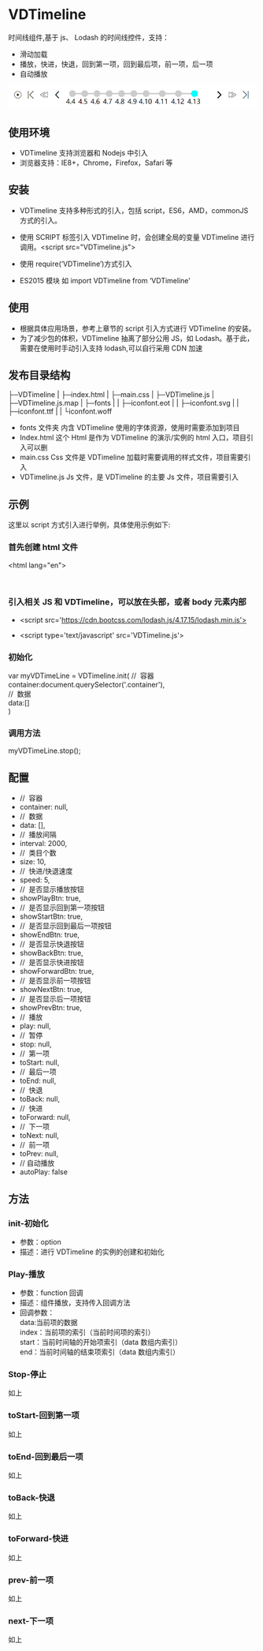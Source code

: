 # VDTimeline

时间线组件,基于 js、 Lodash 的时间线控件，支持：

- 滑动加载
- 播放，快进，快退，回到第一项，回到最后项，前一项，后一项
- 自动播放

![运行截图](https://github.com/VicentDong/VDTimeline/blob/master/screenhot.png?raw=true)

## 使用环境

- VDTimeline 支持浏览器和 Nodejs 中引入
- 浏览器支持：IE8+，Chrome，Firefox，Safari 等

## 安装

- VDTimeline 支持多种形式的引入，包括 script，ES6，AMD，commonJS 方式的引入。

- 使用 SCRIPT 标签引入 VDTimeline 时，会创建全局的变量 VDTimeline 进行调用。<script src="VDTimeline.js"></script>

- 使用 require(‘VDTimeline’)方式引入

- ES2015 模块 如 import VDTimeline from ‘VDTimeline’

## 使用

- 根据具体应用场景，参考上章节的 script 引入方式进行 VDTimeline 的安装。
- 为了减少包的体积，VDTimeline 抽离了部分公用 JS，如 Lodash。基于此，需要在使用时手动引入支持 lodash,可以自行采用 CDN 加速

## 发布目录结构

├─VDTimeline
| ├─index.html
| ├─main.css
| ├─VDTimeline.js
| ├─VDTimeline.js.map
| ├─fonts
| | ├─iconfont.eot
| | ├─iconfont.svg
| | ├─iconfont.ttf
| | └iconfont.woff

- fonts 文件夹
  内含 VDTimeline 使用的字体资源，使用时需要添加到项目
- Index.html
  这个 Html 是作为 VDTimeline 的演示/实例的 html 入口，项目引入可以删
- main.css
  Css 文件是 VDTimeline 加载时需要调用的样式文件，项目需要引入
- VDTimeline.js
  Js 文件，是 VDTimeline 的主要 Js 文件，项目需要引入

## 示例

这里以 script 方式引入进行举例，具体使用示例如下:<br >

### 首先创建 html 文件

<!DOCTYPE html>
<html lang="en">
<head>
  <meta charset="UTF-8">
  <meta name="viewport" content="width=device-width, initial-scale=1.0">
  <title>Document</title>   
</head>
<body>
 <div class="container">
  </div>
</body>
</html>

### 引入相关 JS 和 VDTimeline，可以放在头部，或者 body 元素内部

- <script src='https://cdn.bootcss.com/lodash.js/4.17.15/lodash.min.js'></script>

- <script type='text/javascript' src='VDTimeline.js'></script>

### 初始化

var myVDTimeLine = VDTimeline.init(
//  容器<br >
container:document.querySelector('.container'),<br >
//  数据<br >
data:[]<br >
)<br >

### 调用方法

myVDTimeLine.stop();<br >

## 配置

- //  容器
- container: null,
- //  数据
- data: [],
- //  播放间隔
- interval: 2000,
- //  类目个数
- size: 10,
- //  快进/快退速度
- speed: 5,
- //  是否显示播放按钮
- showPlayBtn: true,
- //  是否显示回到第一项按钮
- showStartBtn: true,
- //  是否显示回到最后一项按钮
- showEndBtn: true,
- //  是否显示快退按钮
- showBackBtn: true,
- //  是否显示快进按钮
- showForwardBtn: true,
- //  是否显示前一项按钮
- showNextBtn: true,
- //  是否显示后一项按钮
- showPrevBtn: true,
- //  播放
- play: null,
- //  暂停
- stop: null,
- //  第一项
- toStart: null,
- //  最后一项
- toEnd: null,
- //  快退
- toBack: null,
- //  快进
- toForward: null,
- //  下一项
- toNext: null,
- //  前一项
- toPrev: null,
- // 自动播放
- autoPlay: false

## 方法

### init-初始化

- 参数：option<br >
- 描述：进行 VDTimeline 的实例的创建和初始化<br >

### Play-播放

- 参数：function 回调<br >
- 描述：组件播放，支持传入回调方法<br >
- 回调参数：<br >
  data:当前项的数据<br >
  index：当前项的索引（当前时间项的索引）<br >
  start：当前时间轴的开始项索引（data 数组内索引）<br >
  end：当前时间轴的结束项索引（data 数组内索引）<br >

### Stop-停止

如上

### toStart-回到第一项

如上

### toEnd-回到最后一项

如上

### toBack-快退

如上

### toForward-快进

如上

### prev-前一项

如上

### next-下一项

如上
